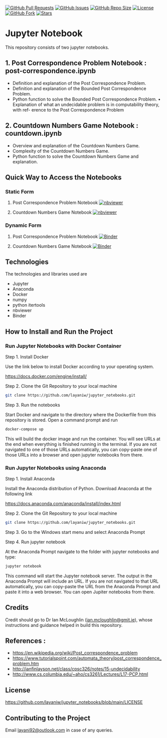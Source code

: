 
[![GitHub Pull Requests](https://img.shields.io/github/issues-pr/layaniw/hands-on-jupyter)](https://github.com/layaniw/hands-on-jupyter/pulls)
[![GitHub Issues](https://img.shields.io/github/issues/layaniw/hands-on-jupyter?color=yellow)](https://github.com/layaniw/hands-on-jupyter/issues)
[![GitHub Repo Size](https://img.shields.io/github/repo-size/layaniw/hands-on-jupyter)](https://github.com/layaniw/hands-on-jupyter/usuals)
[![License](https://img.shields.io/github/license/layaniw/hands-on-jupyter?color=purple)](https://github.com/layaniw/hands-on-jupyter/usuals)
[![GitHub Fork](https://img.shields.io/github/forks/layaniw/hands-on-jupyter?style=social)](https://github.com/layaniw/hands-on-jupyter/usuals)
[![Stars](https://img.shields.io/github/stars/layaniw/hands-on-jupyter?style=social)](https://github.com/layaniw/hands-on-jupyter/usuals)

# Jupyter Notebook

This repository consists of two jupyter notebooks.

## 1. Post Correspondence Problem Notebook : post-correspondence.ipynb 

- Definition and explanation of the Post Correspondence Problem.
- Definition and explanation of the Bounded Post Correspondence Problem.
- Python function to solve the Bounded Post Correspondence Problem.
• Explanation of what an undecidable problem is in computability theory, with ref-
erence to the Post Correspondence Problem

## 2. Countdown Numbers Game Notebook : countdown.ipynb

- Overview and explanation of the Countdown Numbers Game.
- Complexity of the Countdown Numbers Game.
- Python function to solve the Countdown Numbers Game and explanation.

## Quick Way to Access the Notebooks

### Static Form

1. Post Correspondence Problem Notebook [![nbviewer](https://raw.githubusercontent.com/jupyter/design/master/logos/Badges/nbviewer_badge.svg)](https://nbviewer.org/github/layaniw/jupyter_notebooks/blob/cb537be048068e4402d00cf051d9e394c605489a/countdown.ipynb)

2. Countdown Numbers Game Notebook [![nbviewer](https://raw.githubusercontent.com/jupyter/design/master/logos/Badges/nbviewer_badge.svg)](https://nbviewer.org/github/layaniw/jupyter_notebooks/blob/cb537be048068e4402d00cf051d9e394c605489a/post-correspondence.ipynb)

### Dynamic Form

1. Post Correspondence Problem Notebook [![Binder](https://mybinder.org/badge_logo.svg)](https://mybinder.org/v2/gh/layaniw/jupyter_notebooks/50d4ea18450ffd05af1dea84e3553815249f8f3c?filepath=post-correspondence.ipynb)

2. Countdown Numbers Game Notebook [![Binder](https://mybinder.org/badge_logo.svg)](https://hub.gke2.mybinder.org/user/layaniw-jupyter_notebooks-6q16hhms/notebooks/countdown.ipynb)

## Technologies

The technologies and libraries used are

- Jupyter
- Anaconda
- Docker
- numpy 
- python itertools 
- nbviewer
- Binder

## How to Install and Run the Project

### Run Jupyter Notebooks with Docker Container

Step 1. Install Docker

Use the link below to install Docker according to your operating system.

https://docs.docker.com/engine/install/

Step 2. Clone the Git Repository to your local machine

```sh
git clone https://github.com/layaniw/jupyter_notebooks.git
```

Step 3. Run the notebooks

Start Docker and navigate to the directory where the Dockerfile from this repository is stored. Open a command prompt and run

```sh
docker-compose up
```

This will build the docker image and run the container. You will see URLs at the end when everything is finished running in the terminal. If you are not navigated to one of those URLs automatically, you can copy-paste one of those URLs into a browser and open jupyter notebooks from there.

### Run Jupyter Notebooks using Anaconda

Step 1. Install Anaconda

Install the Anaconda distribution of Python. Download Anaconda at the following link

https://docs.anaconda.com/anaconda/install/index.html

Step 2. Clone the Git Repository to your local machine

```sh
git clone https://github.com/layaniw/jupyter_notebooks.git
```

Step 3. Go to the Windows start menu and select Anaconda Prompt

Step 4. Run jupyter notebook

At the Anaconda Prompt navigate to the folder with jupyter notebooks and type:

```sh
jupyter notebook
```

This command will start the Jupyter notebook server. The output in the Anaconda Prompt will include an URL. If you are not navigated to that URL automatically, you can copy-paste the URL from the Anaconda Prompt and paste it into a web browser. You can open Jupiter notebooks from there.

## Credits

Credit should go to Dr Ian McLoughlin (ian.mcloughlin@gmit.ie), whose instructions and guidance helped in build this repository.

## References :

- https://en.wikipedia.org/wiki/Post_correspondence_problem
- https://www.tutorialspoint.com/automata_theory/post_correspondence_problem.htm
- http://ianfinlayson.net/class/cpsc326/notes/15-undecidability
- http://www.cs.columbia.edu/~aho/cs3261/Lectures/L17-PCP.html

## License

https://github.com/layaniw/jupyter_notebooks/blob/main/LICENSE

## Contributing to the Project

Email layani92@outlook.com in case of any queries.


